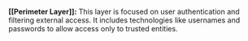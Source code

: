 **[[Perimeter Layer]]:** This layer is focused on user authentication and filtering external access. It includes technologies like usernames and passwords to allow access only to trusted entities.